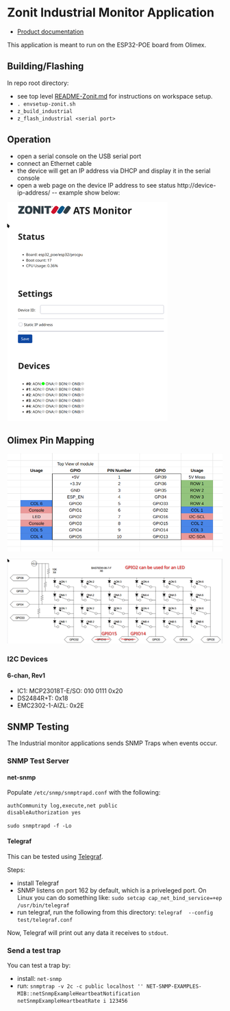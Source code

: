 # Zonit Industrial Monitor Application

- [Product documentation](https://gitea.zonit.com/Zonit-Dev/product/src/branch/master/ats-industrial/monitor)

This application is meant to run on the ESP32-POE board from Olimex.

## Building/Flashing

In repo root directory:

- see top level
  [README-Zonit.md](https://gitea.zonit.com/Zonit-Dev/zephyr-zonit/src/branch/main/README-Zonit.md)
  for instructions on workspace setup.
- `. envsetup-zonit.sh`
- `z_build_industrial`
- `z_flash_industrial <serial port>`

## Operation

- open a serial console on the USB serial port
- connect an Ethernet cable
- the device will get an IP address via DHCP and display it in the serial
  console
- open a web page on the device IP address to see status
  http://device-ip-address/ -- example show below:

<img src="assets/image-20241205135158112.png" alt="image-20241205135158112" style="zoom:50%;" />

## Olimex Pin Mapping

![Olimex pins](assets/olimex-pins.png)

![DC Wiring](assets/z-ind-monitor-matrix-map.png)

### I2C Devices

#### 6-chan, Rev1

- IC1: MCP23018T-E/SO: 010 0111 0x20
- DS2484R+T: 0x18
- EMC2302-1-AIZL: 0x2E

## SNMP Testing

The Industrial monitor applications sends SNMP Traps when events occur.

### SNMP Test Server

#### net-snmp

Populate `/etc/snmp/snmptrapd.conf` with the following:

```
authCommunity log,execute,net public
disableAuthorization yes
```

`sudo snmptrapd -f -Lo`

#### Telegraf

This can be tested using
[Telegraf](https://www.influxdata.com/time-series-platform/telegraf/).

Steps:

- install Telegraf
- SNMP listens on port 162 by default, which is a priveleged port. On Linux you
  can do something like:
  `sudo setcap cap_net_bind_service=+ep /usr/bin/telegraf`
- run telegraf, run the following from this directory:
  `telegraf  --config test/telegraf.conf`

Now, Telegraf will print out any data it receives to `stdout`.

### Send a test trap

You can test a trap by:

- install: `net-snmp`
- run:
  `snmptrap -v 2c -c public localhost '' NET-SNMP-EXAMPLES-MIB::netSnmpExampleHeartbeatNotification netSnmpExampleHeartbeatRate i 123456`
